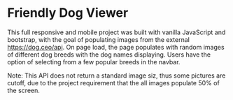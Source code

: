# Friendly Dog Viewer

This full responsive and mobile project was built with vanilla JavaScript and bootstrap, with the goal of populating images from the external https://dog.ceo/api. 
On page load, the page populates with random images of different dog breeds with the dog names displaying. 
Users have the option of selecting from a few popular breeds in the navbar. 

Note: This API does not return a standard image siz, thus some pictures are cutoff, due to the project requirement that the all images populate 50% of the screen.
